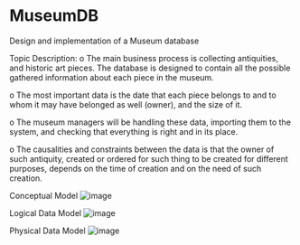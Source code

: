 # MuseumDB
Design and implementation of a Museum database

Topic Description:
o	The main business process is collecting antiquities, and historic art pieces. The database is designed to contain all the possible gathered information about each piece in the museum.

o	The most important data is the date that each piece belongs to and to whom it may have belonged as well (owner), and the size of it.

o	The museum managers will be handling these data, importing them to the system, and checking that everything is right and in its place.

o	The causalities and constraints between the data is that the owner of such antiquity, created or ordered for such thing to be created for different purposes, depends on the time of creation and on the need of such creation.

Conceptual Model
![image](https://user-images.githubusercontent.com/44074601/190870133-86ecf9d3-0eef-4a71-bc58-9d01159ec663.png)

Logical Data Model
![image](https://user-images.githubusercontent.com/44074601/190870240-4d79d7fb-062d-4669-8f26-b361bc8d8ace.png)

Physical Data Model
![image](https://user-images.githubusercontent.com/44074601/190870276-e9280805-8b3c-4ca4-80fa-a03ba931de35.png)
